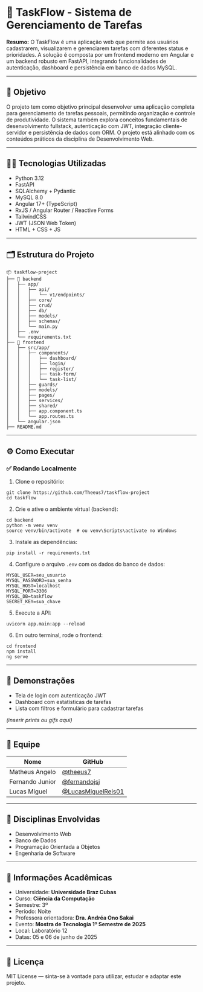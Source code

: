 # 🚀 TaskFlow - Sistema de Gerenciamento de Tarefas

**Resumo:** O TaskFlow é uma aplicação web que permite aos usuários cadastrarem, visualizarem e gerenciarem tarefas com diferentes status e prioridades. A solução é composta por um frontend moderno em Angular e um backend robusto em FastAPI, integrando funcionalidades de autenticação, dashboard e persistência em banco de dados MySQL.

---

## 🎯 Objetivo

O projeto tem como objetivo principal desenvolver uma aplicação completa para gerenciamento de tarefas pessoais, permitindo organização e controle de produtividade. O sistema também explora conceitos fundamentais de desenvolvimento fullstack, autenticação com JWT, integração cliente-servidor e persistência de dados com ORM. O projeto está alinhado com os conteúdos práticos da disciplina de Desenvolvimento Web.

---

## 👨‍💻 Tecnologias Utilizadas

- Python 3.12
- FastAPI
- SQLAlchemy + Pydantic
- MySQL 8.0
- Angular 17+ (TypeScript)
- RxJS / Angular Router / Reactive Forms
- TailwindCSS
- JWT (JSON Web Token)
- HTML + CSS + JS

---

## 🗂️ Estrutura do Projeto

```
📦 taskflow-project
├── 📁 backend
│   ├── app/
│   │   ├── api/
│   │   │   └── v1/endpoints/
│   │   ├── core/
│   │   ├── crud/
│   │   ├── db/
│   │   ├── models/
│   │   ├── schemas/
│   │   └── main.py
│   ├── .env
│   └── requirements.txt
├── 📁 frontend
│   ├── src/app/
│   │   ├── components/
│   │   │   ├── dashboard/
│   │   │   ├── login/
│   │   │   ├── register/
│   │   │   ├── task-form/
│   │   │   └── task-list/
│   │   ├── guards/
│   │   ├── models/
│   │   ├── pages/
│   │   ├── services/
│   │   ├── shared/
│   │   ├── app.component.ts
│   │   └── app.routes.ts
│   └── angular.json
├── README.md
```

---

## ⚙️ Como Executar

### ✅ Rodando Localmente

1. Clone o repositório:

```
git clone https://github.com/Theeus7/taskflow-project
cd taskflow
```

2. Crie e ative o ambiente virtual (backend):

```
cd backend
python -m venv venv
source venv/bin/activate  # ou venv\Scripts\activate no Windows
```

3. Instale as dependências:

```
pip install -r requirements.txt
```

4. Configure o arquivo `.env` com os dados do banco de dados:

```
MYSQL_USER=seu_usuario
MYSQL_PASSWORD=sua_senha
MYSQL_HOST=localhost
MYSQL_PORT=3306
MYSQL_DB=taskflow
SECRET_KEY=sua_chave
```

5. Execute a API:

```
uvicorn app.main:app --reload
```

6. Em outro terminal, rode o frontend:

```
cd frontend
npm install
ng serve
```

---

## 📸 Demonstrações

- Tela de login com autenticação JWT
- Dashboard com estatísticas de tarefas
- Lista com filtros e formulário para cadastrar tarefas

_(inserir prints ou gifs aqui)_

---

## 👥 Equipe

|         Nome          |                   GitHub                                  | 
|-----------------------|-----------------------------------------------------------|
| Matheus Angelo        |[@theeus7](https://github.com/theeus7)                     |
| Fernando Junior       |[@fernandojsj](https://github.com/fernandojsj)             |
| Lucas Miguel          |[@LucasMiguelReis01](https://github.com/LucasMiguelReis01) |

---

## 🧠 Disciplinas Envolvidas

- Desenvolvimento Web
- Banco de Dados
- Programação Orientada a Objetos
- Engenharia de Software

---

## 🏫 Informações Acadêmicas

- Universidade: **Universidade Braz Cubas**
- Curso: **Ciência da Computação**
- Semestre: 3º
- Período: Noite
- Professora orientadora: **Dra. Andréa Ono Sakai**
- Evento: **Mostra de Tecnologia 1º Semestre de 2025**
- Local: Laboratório 12
- Datas: 05 e 06 de junho de 2025

---

## 📄 Licença

MIT License — sinta-se à vontade para utilizar, estudar e adaptar este projeto.